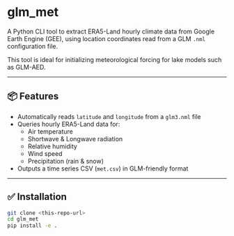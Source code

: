 # glm_met

A Python CLI tool to extract ERA5-Land hourly climate data from Google Earth Engine (GEE), using location coordinates read from a GLM `.nml` configuration file.

This tool is ideal for initializing meteorological forcing for lake models such as GLM-AED.

---

## 📦 Features

- Automatically reads `latitude` and `longitude` from a `glm3.nml` file
- Queries hourly ERA5-Land data for:
  - Air temperature
  - Shortwave & Longwave radiation
  - Relative humidity
  - Wind speed
  - Precipitation (rain & snow)
- Outputs a time series CSV (`met.csv`) in GLM-friendly format

---

## ✅ Installation

```bash
git clone <this-repo-url>
cd glm_met
pip install -e .
